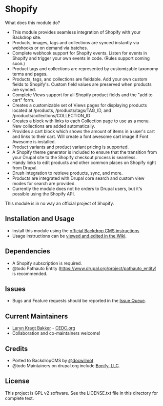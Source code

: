 
# Shopify

What does this module do?
- This module provides seamless integration of Shopify with your Backdrop site.
- Products, images, tags and collections are synced instantly via webhooks or on demand via batches.
- Complete webhook support for Shopify events. Listen for events in Shopify and trigger your own events in code. (Rules support coming soon.)
- Product tags and collections are represented by customizable taxonomy terms and pages.
- Products, tags, and collections are fieldable. Add your own custom fields to Shopify's. Custom field values are preserved when products are synced.
- Complete Views support for all Shopify product fields and the "add to cart" form.
- Creates a customizable set of Views pages for displaying products located at /products, /products/tags/TAG_ID, and /products/collections/COLLECTION_ID
- Creates a block with links to each Collection page to use as a menu. New collections are added automatically.
- Provides a cart block which shows the amount of items in a user's cart and links to their cart. Will create a font awesome cart image if Font Awesome is installed.
- Product variants and product variant pricing is supported.
- A Shopify theme generator is included to ensure that the transition from your Drupal site to the Shopify checkout process is seamless.
- Handy links to edit products and other common places on Shopify right from Drupal.
- Drush integration to retrieve products, sync, and more.
- Products are integrated with Drupal core search and custom view modes for search are provided.
- Currently the module does not tie orders to Drupal users, but it's possible using the Shopify API.

This module is in no way an official project of Shopify.

## Installation and Usage

- Install this module using the [official Backdrop CMS instructions](https://backdropcms.org/guide/modules)
- Usage instructions can be [viewed and edited in the Wiki](https://github.com/backdrop-contrib/shopify/wiki).

## Dependencies

- A Shopify subscription is required.
- @todo Pathauto Entity (https://www.drupal.org/project/pathauto_entity) is recommended.

## Issues

 - Bugs and Feature requests should be reported in the [Issue Queue](https://github.com/backdrop-contrib/shopify/issues).

## Current Maintainers

 - [Laryn Kragt Bakker](https://github.com/laryn) - [CEDC.org](https://cedc.org)
 - Collaboration and co-maintainers welcome!

## Credits

 - Ported to BackdropCMS by [@docwilmot](https://github.com/docwilmot)
 - @todo Maintainers on drupal.org include [Bonify, LLC](http://bonify.io).

## License

This project is GPL v2 software. See the LICENSE.txt file in this directory for
complete text.
